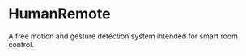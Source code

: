 HumanRemote
===========

A free motion and gesture detection system intended for smart room control. 